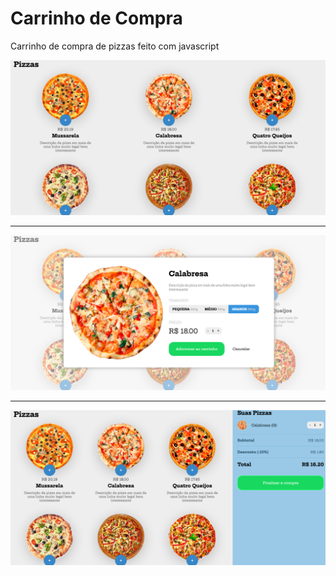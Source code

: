 <h1>Carrinho de Compra</h1>

<p>Carrinho de compra de pizzas feito com javascript</p>

<img src="./images/image.png">
<hr/>
<img src="./images/image1.png">
<hr/>
<img src="./images/image2.png">
